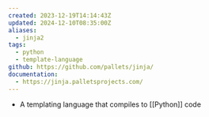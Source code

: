 ```yaml
---
created: 2023-12-19T14:14:43Z
updated: 2024-12-10T08:35:00Z
aliases:
  - jinja2
tags:
  - python
  - template-language
github: https://github.com/pallets/jinja/
documentation:
  - https://jinja.palletsprojects.com/
---
```

- A templating language that compiles to [[Python]] code